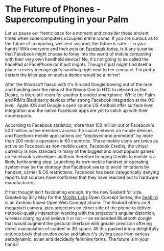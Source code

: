 # The Future of Phones - Supercomputing in your Palm

Let us pause our frantic pace for a moment and consider those ancient times when supercomputers occupied entire rooms. If you are curious as to the future of computing, well rest assured, the future is safe -- in your hands! With everyone and their pets on <a href="http://www.facebook.com/">Facebook</a> today, is it any surprise that Facebook might choose to foray into the world of mobile computing with their very own handheld device? No, it's not going to be called the FacePad or FacePhone (or it just might). Though it just might find itself a place in every teenage girl's handbag right next to her compact. I'm pretty certain the killer app on such a device would be a mirror!

After the Microsoft fiasco with it's Kin and Google bowing out of the race and handing over the reins of the Nexus One to HTC to rebrand as the Desire, is there still room for another branded smartphone. While the Palm and RIM's Blackberry devices offer strong Facebook integration at the OS level, Apple iOS and Google's open source OS Android offer surface level integration and the native Facebook apps are yet to catch up with their counterparts.

According to Facebook statistics, more than 150 million out of Facebook's 500 million active members access the social network on mobile devices, and Facebook mobile applications are "deployed and promoted" by more than 200 mobile operators in 60 countries. These mobile users are twice as active on Facebook as non-mobile users. Facebook Credits, the virtual currency is now standard in many of the biggest and most popular games on Facebook's developer platform therefore bringing Credits to mobile is a likely forthcoming step. Launching its own mobile handset or operating system may be the strategy that Facebook seeks to avoid limitations by handset, carrier & OS restrictions. Facebook has been categorically denying reports but sources have confirmed that they have reached out to hardware manufacturers.

If that thought isn't fascinating enough, try the new Seabird for size. Created by Billy May for the <a href="http://mozillalabs.com/">Mozilla Labs</a> Open Concept Series, the <a href="http://mozillalabs.com/conceptseries/2010/09/23/seabird/">Seabird</a> is an Android based Open Web Concept phone. The Seabird offers an 8 megapixel camera, pico projectors on either side of the phone to deliver netbook-quality interaction working with the projector's angular distortion, wireless charging and believe it or not -- an embedded Bluetooth dongle that would augment the gestural interface with greater precision offering direct manipulation of content in 3D space. All this packed into a delightfully sinuous body that exudes poise and takes it's styling cues from various aerodynamic, avian and decidedly feminine forms. The future is in your hands!
